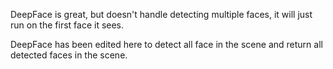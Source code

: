 DeepFace is great, but doesn't handle detecting multiple faces, it will just run on the first face it sees.

DeepFace has been edited here to detect all face in the scene and return all detected faces in the scene.
